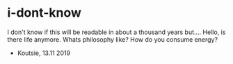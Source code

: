 # i-dont-know
I don't know if this will be readable in about a thousand years but....
Hello, is there life anymore.
Whats philosophy like?
How do you consume energy?

- Koutsie, 13.11 2019
